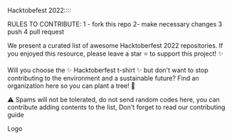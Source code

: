 Hacktobefest 2022::::


RULES TO CONTRIBUTE:
1 - fork this repo
2- make necessary changes
3  push
4  pull request


We present a curated list of awesome Hacktoberfest 2022 repositories. If you enjoyed this resource, please leave a star ⭐ to support this project! ✨

Will you choose the ✨ Hacktoberfest t-shirt ✨ but don't want to stop contributing to the environment and a sustainable future? Find an organization here so you can plant a tree! 🌱

⚠️ Spams will not be tolerated, do not send random codes here, you can contribute adding contents to the list, Don't forget to read our contributing guide

Logo
